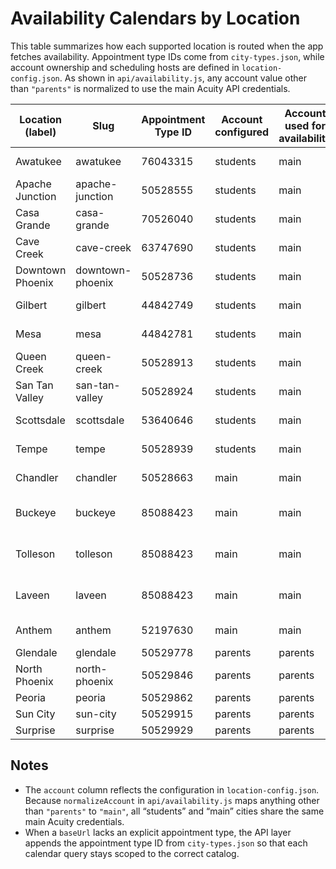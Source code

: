 # Availability Calendars by Location

This table summarizes how each supported location is routed when the app fetches availability. Appointment type IDs come from `city-types.json`, while account ownership and scheduling hosts are defined in `location-config.json`. As shown in `api/availability.js`, any account value other than `"parents"` is normalized to use the main Acuity API credentials. 

| Location (label) | Slug | Appointment Type ID | Account configured | Account used for availability | Scheduling host / owner |
| --- | --- | --- | --- | --- | --- |
| Awatukee | awatukee | 76043315 | students | main | app.acuityscheduling.com · owner 23214568 |
| Apache Junction | apache-junction | 50528555 | students | main | app.acuityscheduling.com · owner 23214568 |
| Casa Grande | casa-grande | 70526040 | students | main | app.acuityscheduling.com · owner 23214568 |
| Cave Creek | cave-creek | 63747690 | students | main | app.acuityscheduling.com · owner 23214568 |
| Downtown Phoenix | downtown-phoenix | 50528736 | students | main | app.acuityscheduling.com · owner 23214568 |
| Gilbert | gilbert | 44842749 | students | main | app.acuityscheduling.com · owner 23214568 |
| Mesa | mesa | 44842781 | students | main | app.acuityscheduling.com · owner 23214568 |
| Queen Creek | queen-creek | 50528913 | students | main | app.acuityscheduling.com · owner 23214568 |
| San Tan Valley | san-tan-valley | 50528924 | students | main | app.acuityscheduling.com · owner 23214568 |
| Scottsdale | scottsdale | 53640646 | students | main | app.acuityscheduling.com · owner 23214568 |
| Tempe | tempe | 50528939 | students | main | app.acuityscheduling.com · owner 23214568 |
| Chandler | chandler | 50528663 | main | main | app.acuityscheduling.com · owner 23214568 |
| Buckeye | buckeye | 85088423 | main | main | app.acuityscheduling.com · owner 23214568 (Early Bird URL preset) |
| Tolleson | tolleson | 85088423 | main | main | app.acuityscheduling.com · owner 23214568 (Early Bird URL preset) |
| Laveen | laveen | 85088423 | main | main | app.acuityscheduling.com · owner 23214568 (Early Bird URL preset) |
| Anthem | anthem | 52197630 | main | main | app.acuityscheduling.com · owner 23214568 |
| Glendale | glendale | 50529778 | parents | parents | DeerValleyDrivingSchool.as.me |
| North Phoenix | north-phoenix | 50529846 | parents | parents | DeerValleyDrivingSchool.as.me |
| Peoria | peoria | 50529862 | parents | parents | DeerValleyDrivingSchool.as.me |
| Sun City | sun-city | 50529915 | parents | parents | DeerValleyDrivingSchool.as.me |
| Surprise | surprise | 50529929 | parents | parents | DeerValleyDrivingSchool.as.me |

## Notes

- The `account` column reflects the configuration in `location-config.json`. Because `normalizeAccount` in `api/availability.js` maps anything other than `"parents"` to `"main"`, all “students” and “main” cities share the same main Acuity credentials.
- When a `baseUrl` lacks an explicit appointment type, the API layer appends the appointment type ID from `city-types.json` so that each calendar query stays scoped to the correct catalog.
